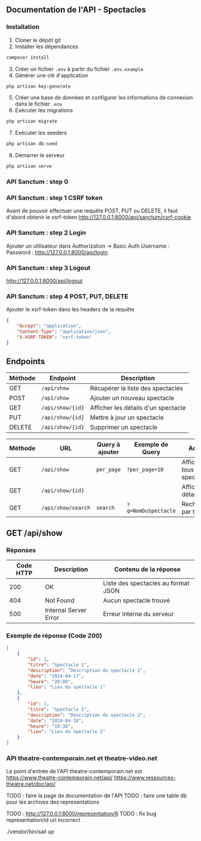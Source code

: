 ## Documentation de l'API - Spectacles

### Installation

1. Cloner le dépôt git
2. Installer les dépendances
```bash
composer install
```
3. Créer un fichier `.env` à partir du fichier `.env.example`
4. Générer une clé d'application
```bash
php artisan key:generate
```
5. Créer une base de données et configurer les informations de connexion dans le fichier `.env`
6. Exécuter les migrations
```bash
php artisan migrate
```
7. Exécuter les seeders
```bash
php artisan db:seed
```
8. Démarrer le serveur
```bash
php artisan serve
```

### API Sanctum : step 0 

### API Sanctum : step 1 CSRF token
Avant de pouvoir effectuer une requête POST, PUT ou DELETE, il faut d'abord obtenir le xsrf-token
http://127.0.0.1:8000/api/sanctum/csrf-cookie

### API Sanctum : step 2 Login
Ajouter un utilisateur dans Authorization -> Basic Auth
Username :
Password :
http://127.0.0.1:8000/api/login

### API Sanctum : step 3 Logout
http://127.0.0.1:8000/api/logout

### API Sanctum : step 4 POST, PUT, DELETE
Ajouter le xsrf-token dans les headers de la requête
```json
{
    "Accept": "application",
    "Content-Type": "application/json",
    "X-XSRF-TOKEN": "xsrf-token"
}
```

## Endpoints

| Méthode | Endpoint             | Description                        |
|---------|----------------------|------------------------------------|
| GET     | `/api/show`          | Récupérer la liste des spectacles  |
| POST    | `/api/show`          | Ajouter un nouveau spectacle       |
| GET     | `/api/show/{id}`     | Afficher les détails d'un spectacle|
| PUT     | `/api/show/{id}`     | Mettre à jour un spectacle         |
| DELETE  | `/api/show/{id}`     | Supprimer un spectacle             |

| Méthode | URL                          | Query à ajouter            | Exemple de Query                  | Action                      |
|---------|------------------------------|----------------------------|-----------------------------------|-----------------------------|
| GET     | `/api/show`                  | `per_page`                 | `?per_page=10`                    | Afficher tous les spectacles |
| GET     | `/api/show/{id}`             |                            |                                   | Afficher les détails        |
| GET     | `/api/show/search`           | `search`                   | `?q=NomDuSpectacle`               | Rechercher par titre        |


## GET /api/show

### Réponses

| Code HTTP | Description           | Contenu de la réponse               |
|-----------|-----------------------|-------------------------------------|
| 200       | OK                    | Liste des spectacles au format JSON |
| 404       | Not Found             | Aucun spectacle trouvé              |
| 500       | Internal Server Error | Erreur interne du serveur           |

### Exemple de réponse (Code 200)

```json
[
    {
        "id": 1,
        "titre": "Spectacle 1",
        "description": "Description du spectacle 1",
        "date": "2024-04-17",
        "heure": "20:00",
        "lieu": "Lieu du spectacle 1"
    },
    {
        "id": 2,
        "titre": "Spectacle 2",
        "description": "Description du spectacle 2",
        "date": "2024-04-18",
        "heure": "19:30",
        "lieu": "Lieu du spectacle 2"
    }
]
```

### API theatre-contemporain.net et theatre-video.net 
Le point d'entrée de l'API theatre-contemporain.net est https://www.theatre-contemporain.net/api/
https://www.ressources-theatre.net/doc/api/ 

TODO : faire la page de documentation de l'API
TODO : faire une table db pour les archives des representations

TODO : http://127.0.0.1:8000/representation/6
TODO : fix bug representation/id url incorrect

./vendor/bin/sail up



